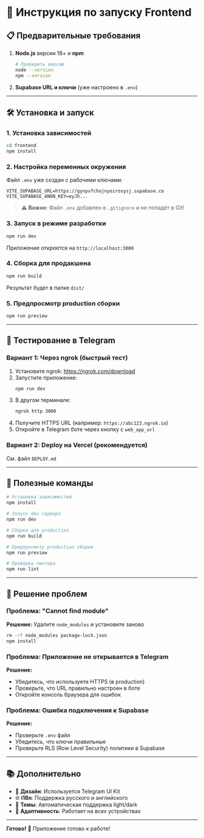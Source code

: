 # 🚀 Инструкция по запуску Frontend

## 📋 Предварительные требования

1. **Node.js** версии 18+ и **npm**
   ```bash
   # Проверить версию
   node --version
   npm --version
   ```

2. **Supabase URL и ключи** (уже настроено в `.env`)

---

## 🛠️ Установка и запуск

### 1. Установка зависимостей

```bash
cd frontend
npm install
```

### 2. Настройка переменных окружения

Файл `.env` уже создан с рабочими ключами:
```env
VITE_SUPABASE_URL=https://gynpvfchojnyoirosysj.supabase.co
VITE_SUPABASE_ANON_KEY=eyJh...
```

> ⚠️ **Важно**: Файл `.env` добавлен в `.gitignore` и не попадёт в Git!

### 3. Запуск в режиме разработки

```bash
npm run dev
```

Приложение откроется на `http://localhost:3000`

### 4. Сборка для продакшена

```bash
npm run build
```

Результат будет в папке `dist/`

### 5. Предпросмотр production сборки

```bash
npm run preview
```

---

## 📱 Тестирование в Telegram

### Вариант 1: Через ngrok (быстрый тест)

1. Установите ngrok: https://ngrok.com/download
2. Запустите приложение:
   ```bash
   npm run dev
   ```
3. В другом терминале:
   ```bash
   ngrok http 3000
   ```
4. Получите HTTPS URL (например: `https://abc123.ngrok.io`)
5. Откройте в Telegram боте через кнопку с `web_app_url`

### Вариант 2: Deploy на Vercel (рекомендуется)

См. файл `DEPLOY.md`

---

## 🔧 Полезные команды

```bash
# Установка зависимостей
npm install

# Запуск dev сервера
npm run dev

# Сборка для production
npm run build

# Предпросмотр production сборки
npm run preview

# Проверка линтера
npm run lint
```

---

## 🐛 Решение проблем

### Проблема: "Cannot find module"
**Решение:** Удалите `node_modules` и установите заново
```bash
rm -rf node_modules package-lock.json
npm install
```

### Проблема: Приложение не открывается в Telegram
**Решение:** 
- Убедитесь, что используете HTTPS (в production)
- Проверьте, что URL правильно настроен в боте
- Откройте консоль браузера для ошибок

### Проблема: Ошибка подключения к Supabase
**Решение:**
- Проверьте `.env` файл
- Убедитесь, что ключи правильные
- Проверьте RLS (Row Level Security) политики в Supabase

---

## 📚 Дополнительно

- 🎨 **Дизайн**: Используется Telegram UI Kit
- 🌐 **i18n**: Поддержка русского и английского
- 🌙 **Темы**: Автоматическая поддержка light/dark
- 📱 **Адаптивность**: Работает на всех устройствах

---

**Готово!** 🎉 Приложение готово к работе!

